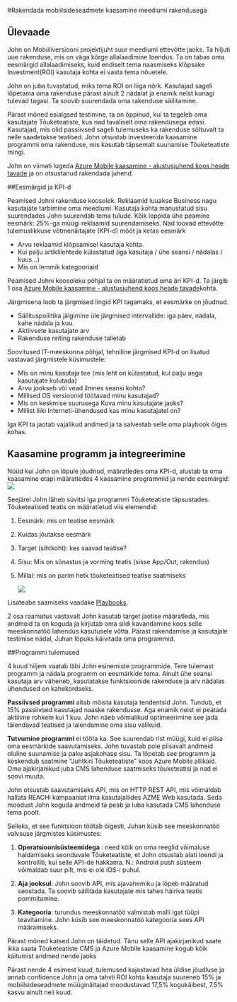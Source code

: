 <properties 
    pageTitle="Azure'i Mobile kaasamine rakendamist meediumi rakenduse"
    description="Meediumi rakenduse stsenaarium rakendada Azure Mobile kaasamine" 
    services="mobile-engagement" 
    documentationCenter="mobile" 
    authors="piyushjo"
    manager="dwrede"
    editor=""/>

<tags
    ms.service="mobile-engagement"
    ms.devlang="na"
    ms.topic="article"
    ms.tgt_pltfrm="mobile-multiple"
    ms.workload="mobile" 
    ms.date="08/19/2016"
    ms.author="piyushjo"/>

#<a name="implement-mobile-engagement-with-media-app"></a>Rakendada mobiilsideseadmete kaasamine meediumi rakendusega

## <a name="overview"></a>Ülevaade

John on Mobiiliversiooni projektijuht suur meediumi ettevõtte jaoks. Ta hiljuti uue rakenduse, mis on väga kõrge allalaadimine loendus. Ta on tabas oma eesmärgid allalaadimiseks, kuid endiselt tema naasmiseks klõpsake Investment(ROI) kasutaja kohta ei vasta tema nõuetele. 

John on juba tuvastatud, miks tema ROI on liiga nõrk. Kasutajad sageli lõpetama oma rakenduse pärast ainult 2 nädalat ja enamik neist kunagi tulevad tagasi. Ta soovib suurendada oma rakenduse säilitamine.

Pärast mõned esialgsed testimine, ta on õppinud, kui ta tegeleb oma kasutajate Tõuketeatiste, kus nad tavaliselt oma rakendusega edasi. Kasutajad, mis olid passiivsed sageli tulemuseks ka rakenduse sõltuvalt ta neile saadetakse teatised. John otsustab investeerida kaasamine programmi oma rakenduse, mis kasutab täpsemalt suunamise Tõuketeatiste mingi.

John on viimati lugeda [Azure Mobile kaasamine - alustusjuhend koos heade tavade](mobile-engagement-getting-started-best-practices.md) ja on otsustanud rakendada juhend.

##<a name="objectives-and-kpis"></a>Eesmärgid ja KPI-d

Peamised Johni rakenduse koosolek. Reklaamid luuakse Business nagu kasutajate tarbimine oma meediumi. Kasutaja kohta manustatud sisu suurendades John suurendab tema tulude. Kõik leppida ühe peamine eesmärk: 25%-ga müügi reklaamid suurendamiseks. Nad loovad ettevõtte tulemuslikkuse võtmenäitajate (KPI-d) mõõt ja ketas eesmärk

* Arvu reklaamid klõpsamisel kasutaja kohta.
* Kui palju artiklilehtede külastatud (iga kasutaja / ühe seansi / nädalas / kuus...)
* Mis on lemmik kategooriaid

Peamised Johni koosoleku põhjal ta on määratletud oma äri KPI-d. Ta järgib 1 osa [Azure Mobile kaasamine - alustusjuhend koos heade tavade](mobile-engagement-getting-started-best-practices.md)kohta. 

Järgmisena loob ta järgmised lingid KPI tagamaks, et eesmärke on jõudnud.

* Säilituspoliitika jälgimine üle järgmised intervallide: iga päev, nädala, kahe nädala ja kuu.
* Aktiivsete kasutajate arv
* Rakenduse reiting rakenduse talletab

Soovitused IT-meeskonna põhjal, tehniline järgmised KPI-d on lisatud vastavad järgmistele küsimustele:

* Mis on minu kasutaja tee (mis leht on külastatud, kui palju aega kasutajate kulutada)
* Arvu jookseb või vead ilmnes seansi kohta?
* Millised OS versioonid töötavad minu kasutajad?
* Mis on keskmise suurusega Kuva minu kasutajate jaoks?
* Millist liiki Interneti-ühendused kas minu kasutajatel on?

Iga KPI ta jaotab vajalikud andmed ja ta salvestab selle oma playbook õiges kohas.

## <a name="engagement-program-and-integration"></a>Kaasamine programm ja integreerimine

Nüüd kui John on lõpule jõudnud, määratledes oma KPI-d, alustab ta oma kaasamine etapi määratledes 4 kaasamine programmid ja nende eesmärgid:    ![][1]

Seejärel John läheb süvitsi iga programmi Tõuketeatiste täpsustades. Tõuketeatised teatis on määratletud viis elemendid:

1. Eesmärk: mis on teatise eesmärk
2. Kuidas jõutakse eesmärk
3. Target (sihtkoht): kes saavad teatise?
4. Sisu: Mis on sõnastus ja vorming teatis (sisse App/Out, rakendus)
5. Millal: mis on parim hetk tõuketeatised teatise saatmiseks

    ![][2]

Lisateabe saamiseks vaadake [Playbooks](https://github.com/Azure/azure-mobile-engagement-samples/tree/master/Playbooks).

2 osa raamatus vastavalt John kasutab target jaotise määratleda, mis andmeid ta on koguda ja kirjutab oma sildi kavandamine koos selle meeskonnatöö lahendus kasutusele võtta. Pärast rakendamise ja kasutajale testimise nädal, Juhan lõpuks käivitada oma programmid.

##<a name="program-results"></a>Programmi tulemused

4 kuud hiljem vaatab läbi John esinemiste programmide. Tere tulemast programm ja nädala programm on eesmärkide tema. Ainult ühe seansi kasutaja arv väheneb, kasutatakse funktsioonide rakenduse ja arv nädalas ühendused on kahekordseks.

**Passiivsed programmi** aitab mõista kasutaja tendentsid John. Tundub, et 15% passiivsed kasutajad naaske rakendusse. Aga enamik neist ei peatada aktiivne rohkem kui 1 kuu. John näeb võimalikud optimeerimine see jada täiendavad teatised ja laiendamine oma sisu valikuid.

**Tutvumine programmi** ei tööta ka. See suurendab rist müügi, kuid ei piisa oma eesmärkide saavutamiseks. John tuvastab pole piisavalt andmeid oluline suunamise ja paku asjakohase sisu. Ta lõpetab see programm ja keskendub saatmine "Juhtkiri Tõuketeatiste" koos Azure Mobile allikaid. Oma ajakirjanikud juba CMS lahenduse saatmiseks tõuketeatisi ja nad ei soovi muuta.

John otsustab saavutamiseks API, mis on HTTP REST API, mis võimaldab hallata REACHi kampaaniat ilma kasutajaliides AZME Web kasutada. Seda moodust John koguda andmeid ta peab ja luba kasutada CMS lahenduse tema poolt.

Selleks, et see funktsioon töötab õigesti, Juhan küsib see meeskonnatöö valvsuse järgmistes küsimustes:

1. **Operatsioonisüsteemidega** : need kõik on oma reeglid võimaluse haldamiseks seonduvale Tõuketeatiste, et John otsustab alati loendi ja kontrollib, kui selle API-de hakkama.
N.: Android push süsteem võimaldab suur pilt, mis ei ole iOS-i puhul.

2. **Aja jooksul**: John soovib API, mis ajavahemiku ja lõpeb määratud seostada. Ta soovib säilitada kasutajate mis tahes häiriva teatis pommitamine.

3. **Kategooria**: turundus meeskonnatöö valmistab malli igat tüüpi teavitamine. John küsib see meeskonnatöö kategooria sees API määramiseks.

Pärast mõned katsed John on täidetud. Tänu selle API ajakirjanikud saate ikka saata Tõuketeatiste CMS ja Azure Mobile kaasamine kogub kõik käitumist andmed nende jaoks

Pärast nende 4 esimest kuud, tulemused kajastavad hea üldise jõudluse ja annab confidence John ja oma tahvli ROI kohta kasutaja suureneb 15% ja mobiilsideseadmete müüginäitajad moodustavad 17,5% kogukäibest, 7.5% kasvu ainult neli kuud.

<!--Image references-->
[1]: ./media/mobile-engagement-media-scenario/engagement-strategy.png
[2]: ./media/mobile-engagement-media-scenario/push-scenarios.png

<!--Link references-->
[Media Playbook link]: https://github.com/Azure/azure-mobile-engagement-samples/tree/master/Playbooks

